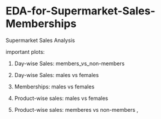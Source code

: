 # EDA-for-Supermarket-Sales-Memberships

Supermarket Sales Analysis 

important plots: 
1. Day-wise Sales: members_vs_non-members
2. Day-wise Sales: males vs females

3. Memberships: males vs females

4. Product-wise sales: males vs females
5. Product-wise sales: memberes vs non-members , 
